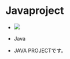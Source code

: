 # Javaproject
- <img src="https://img.shields.io/badge/java-007396?style=flat-square&logo=java&logoColor=white"/>
- Java

- JAVA PROJECTです。
